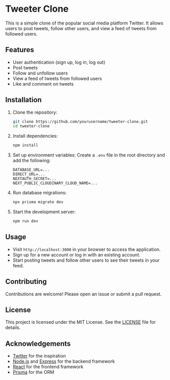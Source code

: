 # Tweeter Clone

This is a simple clone of the popular social media platform Twitter. It allows users to post tweets, follow other users, and view a feed of tweets from followed users.

## Features

- User authentication (sign up, log in, log out)
- Post tweets
- Follow and unfollow users
- View a feed of tweets from followed users
- Like and comment on tweets

## Installation

1. Clone the repository:
    ```bash
    git clone https://github.com/yourusername/tweeter-clone.git
    cd tweeter-clone
    ```

2. Install dependencies:
    ```bash
    npm install
    ```

3. Set up environment variables:
    Create a `.env` file in the root directory and add the following:
    ```
    DATABASE_URL=...
    DIRECT_URL=...
    NEXTAUTH_SECRET=...
    NEXT_PUBLIC_CLOUDINARY_CLOUD_NAME=...
    ```

4. Run database migrations:
    ```bash
    npx prisma migrate dev
    ```

5. Start the development server:
    ```bash
    npm run dev
    ```

## Usage

- Visit `http://localhost:3000` in your browser to access the application.
- Sign up for a new account or log in with an existing account.
- Start posting tweets and follow other users to see their tweets in your feed.

## Contributing

Contributions are welcome! Please open an issue or submit a pull request.

## License

This project is licensed under the MIT License. See the [LICENSE](LICENSE) file for details.

## Acknowledgements

- [Twitter](https://twitter.com) for the inspiration
- [Node.js](https://nodejs.org) and [Express](https://expressjs.com) for the backend framework
- [React](https://reactjs.org) for the frontend framework
- [Prisma](https://www.prisma.io) for the ORM
